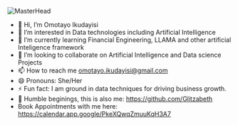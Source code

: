 ![MasterHead](https://github.com/Glitzzybetty/Glitzzybetty/assets/130115684/0c9c87bc-7b1e-407f-90bb-66c7fe500487)


- 👋 Hi, I’m Omotayo Ikudayisi
- 👀 I’m interested in Data technologies including Artificial Intelligence
- 🌱 I’m currently learning Financial Engineering, LLAMA and other artificial Inteligence framework
- 💞️ I’m looking to collaborate on Artificial Intelligence and Data science Projects
- 📫 How to reach me omotayo.ikudayisi@gmail.com  
- 😄 Pronouns: She/Her
- ⚡ Fun fact: I am ground in data techniques for driving business growth.
-  Humble beginings, this is also me: https://github.com/Glitzabeth
- Book Appointments with me here: https://calendar.app.google/PkeXQwqZmuuKqH3A7

<!---
Glitzzybetty/Glitzzybetty is a ✨ special ✨ repository because its `README.md` (this file) appears on your GitHub profile.
You can click the Preview link to take a look at your changes.
--->

